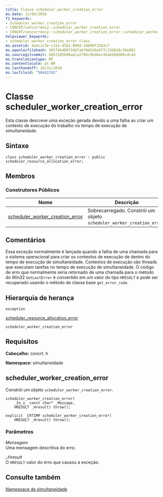 ```yaml
---
title: Classe scheduler_worker_creation_error
ms.date: 11/04/2016
f1_keywords:
- scheduler_worker_creation_error
- CONCRT/concurrency::scheduler_worker_creation_error
- CONCRT/concurrency::scheduler_worker_creation_error::scheduler_worker_creation_error
helpviewer_keywords:
- scheduler_worker_creation_error class
ms.assetid: 4aec1c3e-c32a-41b2-899d-2d898f23b3c7
ms.openlocfilehash: 565f4b409f19d7ab70d536e977c13d628c30e882
ms.sourcegitcommit: 6052185696adca270bc9bdbec45a626dd89cdcdd
ms.translationtype: MT
ms.contentlocale: pt-BR
ms.lasthandoff: 10/31/2018
ms.locfileid: "50442192"
---
```

# <a name="schedulerworkercreationerror-class"></a>Classe scheduler_worker_creation_error

Esta classe descreve uma exceção gerada devido a uma falha ao criar um contexto de execução do trabalho no tempo de execução de simultaneidade.

## <a name="syntax"></a>Sintaxe

```
class scheduler_worker_creation_error : public scheduler_resource_allocation_error;
```

## <a name="members"></a>Membros

### <a name="public-constructors"></a>Construtores Públicos

|Nome|Descrição|
|----------|-----------------|
|[scheduler_worker_creation_error](#ctor)|Sobrecarregado. Constrói um objeto `scheduler_worker_creation_error`.|

## <a name="remarks"></a>Comentários

Essa exceção normalmente é lançada quando a falha de uma chamada para o sistema operacional para criar os contextos de execução de dentro do tempo de execução de simultaneidade. Contextos de execução são threads que executam tarefas no tempo de execução de simultaneidade. O código de erro que normalmente seria retornado de uma chamada para o método do Win32 `GetLastError` é convertido em um valor do tipo `HRESULT` e pode ser recuperado usando o método de classe base `get_error_code`.

## <a name="inheritance-hierarchy"></a>Hierarquia de herança

`exception`

[scheduler_resource_allocation_error](scheduler-resource-allocation-error-class.md)

`scheduler_worker_creation_error`

## <a name="requirements"></a>Requisitos

**Cabeçalho:** concrt. h

**Namespace:** simultaneidade

##  <a name="ctor"></a> scheduler_worker_creation_error

Constrói um objeto `scheduler_worker_creation_error`.

```
scheduler_worker_creation_error(
    _In_z_ const char* _Message,
    HRESULT _Hresult) throw();

explicit _CRTIMP scheduler_worker_creation_error(
    HRESULT _Hresult) throw();
```

### <a name="parameters"></a>Parâmetros

*Mensagem*<br/>
Uma mensagem descritiva do erro.

*_Hresult*<br/>
O `HRESULT` valor do erro que causou a exceção.

## <a name="see-also"></a>Consulte também

[Namespace de simultaneidade](concurrency-namespace.md)
